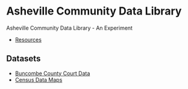 # Asheville Community Data Library
Asheville Community Data Library - An Experiment

- [Resources](./resources)

## Datasets
- [Buncombe County Court Data](./buncombe-county-courts)
- [Census Data Maps](./census-data-maps)



